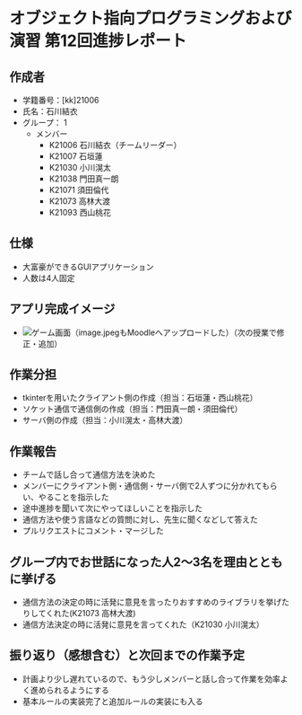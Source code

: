 # オブジェクト指向プログラミングおよび演習 第12回進捗レポート

## 作成者
- 学籍番号：[kk]21006
- 氏名：石川結衣
- グループ： 1
    - メンバー
        - K21006 石川結衣（チームリーダー）
        - K21007 石垣蓮
        - K21030 小川滉太
        - K21038 門田真一朗
        - K21071 須田倫代
        - K21073 高林大渡
        - K21093 西山桃花

## 仕様
- 大富豪ができるGUIアプリケーション
- 人数は4人固定

## アプリ完成イメージ
- ![ゲーム画面](image.jpeg)（image.jpegもMoodleへアップロードした）（次の授業で修正・追加）

## 作業分担
- tkinterを用いたクライアント側の作成（担当：石垣蓮・西山桃花）
- ソケット通信で通信側の作成（担当：門田真一朗・須田倫代）
- サーバ側の作成（担当：小川滉太・高林大渡）

## 作業報告
- チームで話し合って通信方法を決めた
- メンバーにクライアント側・通信側・サーバ側で2人ずつに分かれてもらい、やることを指示した
- 途中進捗を聞いて次にやってほしいことを指示した
- 通信方法や使う言語などの質問に対し、先生に聞くなどして答えた
- プルリクエストにコメント・マージした

## グループ内でお世話になった人2〜3名を理由とともに挙げる
- 通信方法の決定の時に活発に意見を言ったりおすすめのライブラリを挙げたりしてくれた(K21073 高林大渡)
- 通信方法決定の時に活発に意見を言ってくれた（K21030 小川滉太）

## 振り返り（感想含む）と次回までの作業予定
- 計画より少し遅れているので、もう少しメンバーと話し合って作業を効率よく進められるようにする
- 基本ルールの実装完了と追加ルールの実装にも入る